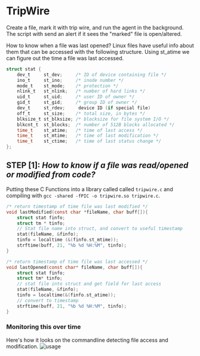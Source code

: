 # TripWire 
Create a file, mark it with trip wire, and run the agent in the background. The script with
send an alert if it sees the "marked" file is open/altered. 

How to know when a file was last opened?
Linux files have useful info about them that can be accessed with the following structure. Using st_atime we can figure out the time a file was last accessed.

```C
struct stat {
    dev_t     st_dev;     /* ID of device containing file */
    ino_t     st_ino;     /* inode number */
    mode_t    st_mode;    /* protection */
    nlink_t   st_nlink;   /* number of hard links */
    uid_t     st_uid;     /* user ID of owner */
    gid_t     st_gid;     /* group ID of owner */
    dev_t     st_rdev;     device ID (if special file) 
    off_t     st_size;    /* total size, in bytes */
    blksize_t st_blksize; /* blocksize for file system I/O */
    blkcnt_t  st_blocks;  /* number of 512B blocks allocated */
    time_t    st_atime;   /* time of last access */
    time_t    st_mtime;   /* time of last modification */
    time_t    st_ctime;   /* time of last status change */
};
```

## **STEP [1]**: *How to know if a file was read/opened or modified from code?*
Putting these C Functions into a library called called `tripwire.c` and compiling with  `gcc -shared -fPIC -o tripwire.so tripwire.c`. 

```C
/* return timestamp of time file was last modified */
void lastModified(const char *fileName, char buff[]){
    struct stat finfo;
    struct tm * tinfo;
    // Stat file name into struct, and convert to useful timestamp
    stat(fileName, &finfo); 
    tinfo = localtime (&(finfo.st_mtime)); 
    strftime(buff, 21, "%b %d %H:%M", tinfo); 
}

/* return timestamp of time file was last accessed */
void lastOpened(const char* fileName, char buff[]){
    struct stat finfo;
    struct tm* tinfo;
    // stat file into struct and get field for last access
    stat(fileName, &finfo);
    tinfo = localtime(&(finfo.st_atime));
    // convert to timestamp
    strftime(buff, 21, "%b %d %H:%M", tinfo);
}
```

### Monitoring this over time
Here's how it looks on the commandline detecting file access and modification. 
![usage](https://raw.githubusercontent.com/scott-robbins/TripWire/master/ex.png)